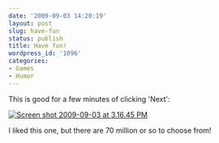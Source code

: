 ```yaml
---
date: '2009-09-03 14:20:19'
layout: post
slug: have-fun
status: publish
title: Have fun!
wordpress_id: '1096'
categories:
- Games
- Humor
---
```


This is good for a few minutes of clicking 'Next':

[![Screen shot 2009-09-03 at 3.16.45 PM](http://fnord.phfactor.net/wp-content/uploads/2009/09/Screen-shot-2009-09-03-at-3.16.45-PM1-450x252.png)](http://www.norefuge.net/vgng/vgng.html)

I liked this one, but there are 70 million or so to choose from!
